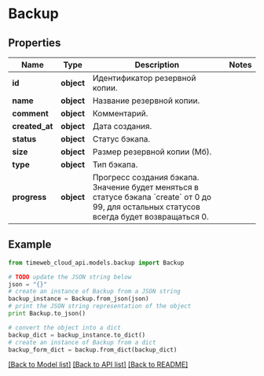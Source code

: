 # Backup


## Properties
Name | Type | Description | Notes
------------ | ------------- | ------------- | -------------
**id** | **object** | Идентификатор резервной копии. | 
**name** | **object** | Название резервной копии. | 
**comment** | **object** | Комментарий. | 
**created_at** | **object** | Дата создания. | 
**status** | **object** | Статус бэкапа. | 
**size** | **object** | Размер резервной копии (Мб). | 
**type** | **object** | Тип бэкапа. | 
**progress** | **object** | Прогресс создания бэкапа. Значение будет меняться в статусе бэкапа &#x60;create&#x60; от 0 до 99, для остальных статусов всегда будет возвращаться 0. | 

## Example

```python
from timeweb_cloud_api.models.backup import Backup

# TODO update the JSON string below
json = "{}"
# create an instance of Backup from a JSON string
backup_instance = Backup.from_json(json)
# print the JSON string representation of the object
print Backup.to_json()

# convert the object into a dict
backup_dict = backup_instance.to_dict()
# create an instance of Backup from a dict
backup_form_dict = backup.from_dict(backup_dict)
```
[[Back to Model list]](../README.md#documentation-for-models) [[Back to API list]](../README.md#documentation-for-api-endpoints) [[Back to README]](../README.md)


